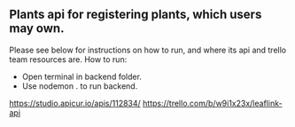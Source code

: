 Plants api for registering plants, which users may own.
-----------------------------------------------------
Please see below for instructions on how to run, and where its api and trello team resources are.
How to run:
- Open terminal in backend folder.
- Use nodemon . to run backend.


https://studio.apicur.io/apis/112834/
https://trello.com/b/w9i1x23x/leaflink-api
